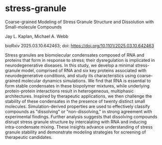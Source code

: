 # stress-granule

Coarse-grained Modeling of Stress Granule Structure and Dissolution with Small-molecule Compounds 

Jay L. Kaplan, Michael A. Webb

bioRxiv 2025.03.10.642463; doi: https://doi.org/10.1101/2025.03.10.642463

Stress granules are biomolecular condensates composed of RNA and proteins that form in response to stress; their dysregulation is implicated in neurodegenerative diseases. In this study, we develop a minimal stress-granule model, comprised of RNA and six key proteins associated with neurodegenerative conditions, and study its characteristics using coarse-grained molecular dynamics simulations. We find that RNA is essential to form stable condensates in these biopolymer mixtures, while underlying protein-protein interactions result in heterogeneous, multiphasic architectures. Inspired by therapeutic applications, we then challenge the stability of these condensates in the presence of twenty distinct small molecules. Simulation-derived properties are used to effectively classify compounds as "dissolving" or "non-dissolving," in strong agreement with experimental findings. Further analysis suggests that dissolving compounds disrupt stress granule structure by intercalating with RNA and inducing intra-condensate mixing. These insights advance understanding of stress granule stability and demonstrate modeling strategies for screening of therapeutic candidates.
